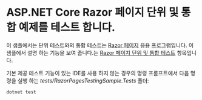 # <a name="aspnet-core-razor-pages-unit-and-integration-testing-sample"></a>ASP.NET Core Razor 페이지 단위 및 통합 예제를 테스트 합니다.

이 샘플에서는 단위 테스트와의 통합 테스트는 [Razor 페이지](https://docs.microsoft.com/aspnet/core/mvc/razor-pages) 응용 프로그램입니다. 이 샘플에서 설명 하는 기능을 보여 줍니다.는 [Razor 페이지 단위 및 통합 테스트](https://docs.microsoft.com/aspnet/core/testing/razor-pages-testing) 항목입니다.

기본 제공 테스트 기능이 있는 IDE를 사용 하지 않는 경우의 명령 프롬프트에서 다음 명령을 실행 하는 *tests/RazorPagesTestingSample.Tests* 폴더:

```console
dotnet test
```
